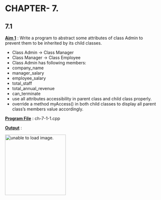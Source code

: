 # CHAPTER- 7.

## 7.1

<u>**Aim 1**</u> : Write a program to abstract some attributes of class Admin to
prevent them to be inherited by its child classes.

- Class Admin -> Class Manager
- Class Manager -> Class Employee
- Class Admin has following members:
- company_name
- manager_salary
- employee_salary
- total_staff
- total_annual_revenue
- can_terminate
- use all attributes accessibility in parent class and
child class properly.
- override a method myAccess() in both child
classes to display all parent class’s members value
accordingly.

<u>**Program File**</u> : ch-7-1-1.cpp

<u>**Output**</u> :

<img src="https://github.com/jb-jaydeep/Cpp/blob/main/chapter-7/ch-7-1/image/ch-7-1-1.png" height = "200px" alt = "unable to load image.">
